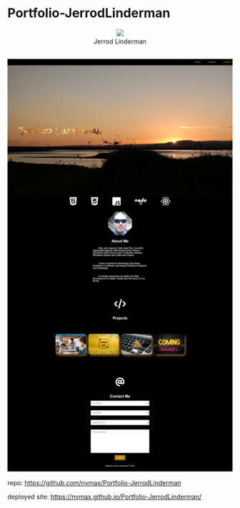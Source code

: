 # Portfolio-JerrodLinderman
<div id="header" align="center">
  <img src="https://media.giphy.com/media/M9gbBd9nbDrOTu1Mqx/giphy.gif" width="100"/>
</div>
<div align="center">
 Jerrod Linderman
</div>
<div align="center">
<img src="https://komarev.com/ghpvc/?username=nvmaxx&style=flat-square&color=blue" alt=""/>
</div>


![](/assets/images/Portfolioscreenshot.png)



repo: https://github.com/nvmax/Portfolio-JerrodLinderman

deployed site: https://nvmax.github.io/Portfolio-JerrodLinderman/

